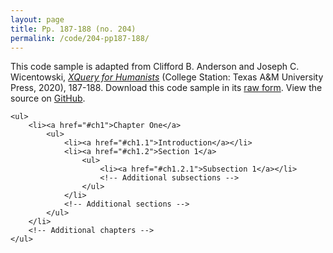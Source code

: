 ```yaml
---
layout: page
title: Pp. 187-188 (no. 204)
permalink: /code/204-pp187-188/
---
```


This code sample is adapted from Clifford B. Anderson and Joseph C. Wicentowski, 
[_XQuery for Humanists_](/) (College Station: Texas A&M University Press, 2020), 187-188. 
Download this code sample in its [raw form](/code/204-pp187-188/204-pp187-188.xq).
View the source on [GitHub](https://github.com/coding4humanists/xquery4humanists/blob/master/code/204-pp187-188/204-pp187-188.xq).

```xquery
<ul>
    <li><a href="#ch1">Chapter One</a>
        <ul>
            <li><a href="#ch1.1">Introduction</a></li>
            <li><a href="#ch1.2">Section 1</a>
                <ul>
                    <li><a href="#ch1.2.1">Subsection 1</a></li>
                    <!-- Additional subsections -->
                </ul>
            </li>
            <!-- Additional sections -->
        </ul>
    </li>
    <!-- Additional chapters -->
</ul>
```  
